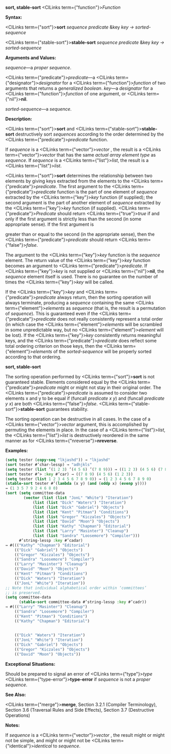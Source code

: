 **sort, stable-sort** <ClLinks  term={"function"}><i>Function</i></ClLinks> 



**Syntax:** 



<ClLinks  term={"sort"}><b>sort</b></ClLinks> *sequence predicate* &amp;key *key → sorted-sequence* 



<ClLinks  term={"stable-sort"}><b>stable-sort</b></ClLinks> *sequence predicate* &amp;key *key → sorted-sequence* 



**Arguments and Values:** 



*sequence*—a *proper sequence*. 



<ClLinks  term={"predicate"}><i>predicate</i></ClLinks>—a <ClLinks  term={"designator"}><i>designator</i></ClLinks> for a <ClLinks  term={"function"}><i>function</i></ClLinks> of two arguments that returns a *generalized boolean*. *key*—a *designator* for a <ClLinks  term={"function"}><i>function</i></ClLinks> of one argument, or <ClLinks  term={"nil"}><b>nil</b></ClLinks>. 



*sorted-sequence*—a *sequence*. 



**Description:** 



<ClLinks  term={"sort"}><b>sort</b></ClLinks> and <ClLinks  term={"stable-sort"}><b>stable-sort</b></ClLinks> destructively sort *sequences* according to the order determined by the <ClLinks  term={"predicate"}><i>predicate</i></ClLinks> function. 



If *sequence* is a <ClLinks  term={"vector"}><i>vector</i></ClLinks> , the result is a <ClLinks  term={"vector"}><i>vector</i></ClLinks> that has the same *actual array element type* as *sequence*. If *sequence* is a <ClLinks  term={"list"}><i>list</i></ClLinks>, the result is a <ClLinks  term={"list"}><i>list</i></ClLinks>. 



<ClLinks  term={"sort"}><b>sort</b></ClLinks> determines the relationship between two elements by giving keys extracted from the elements to the <ClLinks  term={"predicate"}><i>predicate</i></ClLinks>. The first argument to the <ClLinks  term={"predicate"}><i>predicate</i></ClLinks> function is the part of one element of *sequence* extracted by the <ClLinks  term={"key"}><i>key</i></ClLinks> function (if supplied); the second argument is the part of another element of *sequence* extracted by the <ClLinks  term={"key"}><i>key</i></ClLinks> function (if supplied). <ClLinks  term={"predicate"}><i>Predicate</i></ClLinks> should return <ClLinks  term={"true"}><i>true</i></ClLinks> if and only if the first argument is strictly less than the second (in some appropriate sense). If the first argument is 



greater than or equal to the second (in the appropriate sense), then the <ClLinks  term={"predicate"}><i>predicate</i></ClLinks> should return <ClLinks  term={"false"}><i>false</i></ClLinks>. 



The argument to the <ClLinks  term={"key"}><i>key</i></ClLinks> function is the *sequence* element. The return value of the <ClLinks  term={"key"}><i>key</i></ClLinks> function becomes an argument to <ClLinks  term={"predicate"}><i>predicate</i></ClLinks>. If <ClLinks  term={"key"}><i>key</i></ClLinks> is not supplied or <ClLinks  term={"nil"}><b>nil</b></ClLinks>, the *sequence* element itself is used. There is no guarantee on the number of times the <ClLinks  term={"key"}><i>key</i></ClLinks> will be called. 



If the <ClLinks  term={"key"}><i>key</i></ClLinks> and <ClLinks  term={"predicate"}><i>predicate</i></ClLinks> always return, then the sorting operation will always terminate, producing a *sequence* containing the same <ClLinks  term={"element"}><i>elements</i></ClLinks> as *sequence* (that is, the result is a permutation of *sequence*). This is guaranteed even if the <ClLinks  term={"predicate"}><i>predicate</i></ClLinks> does not really consistently represent a total order (in which case the <ClLinks  term={"element"}><i>elements</i></ClLinks> will be scrambled in some unpredictable way, but no <ClLinks  term={"element"}><i>element</i></ClLinks> will be lost). If the <ClLinks  term={"key"}><i>key</i></ClLinks> consistently returns meaningful keys, and the <ClLinks  term={"predicate"}><i>predicate</i></ClLinks> does reflect some total ordering criterion on those keys, then the <ClLinks  term={"element"}><i>elements</i></ClLinks> of the *sorted-sequence* will be properly sorted according to that ordering. 







 



 



**sort, stable-sort** 



The sorting operation performed by <ClLinks  term={"sort"}><b>sort</b></ClLinks> is not guaranteed stable. Elements considered equal by the <ClLinks  term={"predicate"}><i>predicate</i></ClLinks> might or might not stay in their original order. The <ClLinks  term={"predicate"}><i>predicate</i></ClLinks> is assumed to consider two elements x and y to be equal if (funcall *predicate x y*) and (funcall *predicate y x*) are both <ClLinks  term={"false"}><i>false</i></ClLinks>. <ClLinks  term={"stable-sort"}><b>stable-sort</b></ClLinks> guarantees stability. 



The sorting operation can be destructive in all cases. In the case of a <ClLinks  term={"vector"}><i>vector</i></ClLinks> argument, this is accomplished by permuting the elements in place. In the case of a <ClLinks  term={"list"}><i>list</i></ClLinks>, the <ClLinks  term={"list"}><i>list</i></ClLinks> is destructively reordered in the same manner as for <ClLinks  term={"nreverse"}><b>nreverse</b></ClLinks>. 



**Examples:**
```lisp
(setq tester (copy-seq "lkjashd")) → "lkjashd" 
(sort tester #’char-lessp) → "adhjkls" 
(setq tester (list ’(1 2 3) ’(4 5 6) ’(7 8 9))) → ((1 2 3) (4 5 6) (7 8 9)) 
(sort tester #’> :key #’car) → ((7 8 9) (4 5 6) (1 2 3)) 
(setq tester (list 1 2 3 4 5 6 7 8 9 0)) → (1 2 3 4 5 6 7 8 9 0) 
(stable-sort tester #’(lambda (x y) (and (oddp x) (evenp y)))) 
→ (1 3 5 7 9 2 4 6 8 0) 
(sort (setq committee-data 
	    (vector (list (list "JonL" "White") "Iteration") 
		    (list (list "Dick" "Waters") "Iteration") 
		    (list (list "Dick" "Gabriel") "Objects") 
		    (list (list "Kent" "Pitman") "Conditions") 
		    (list (list "Gregor" "Kiczales") "Objects") 
		    (list (list "David" "Moon") "Objects") 
		    (list (list "Kathy" "Chapman") "Editorial") 
		    (list (list "Larry" "Masinter") "Cleanup") 
		    (list (list "Sandra" "Loosemore") "Compiler"))) 
      #’string-lessp :key #’cadar) 
→ #((("Kathy" "Chapman") "Editorial") 
    (("Dick" "Gabriel") "Objects") 
    (("Gregor" "Kiczales") "Objects") 
    (("Sandra" "Loosemore") "Compiler") 
    (("Larry" "Masinter") "Cleanup") 
    (("David" "Moon") "Objects") 
    (("Kent" "Pitman") "Conditions") 
    (("Dick" "Waters") "Iteration") 
    (("JonL" "White") "Iteration")) 
;; Note that individual alphabetical order within ‘committees’ 
;; is preserved. 
(setq committee-data 
      (stable-sort committee-data #’string-lessp :key #’cadr)) 
→ #((("Larry" "Masinter") "Cleanup") 
    (("Sandra" "Loosemore") "Compiler") 
    (("Kent" "Pitman") "Conditions") 
    (("Kathy" "Chapman") "Editorial") 
    
    
    (("Dick" "Waters") "Iteration") 
    (("JonL" "White") "Iteration") 
    (("Dick" "Gabriel") "Objects") 
    (("Gregor" "Kiczales") "Objects") 
    (("David" "Moon") "Objects")) 
```
**Exceptional Situations:** 



Should be prepared to signal an error of <ClLinks  term={"type"}><i>type</i></ClLinks> <ClLinks  term={"type-error"}><b>type-error</b></ClLinks> if *sequence* is not a *proper sequence*. 



**See Also:** 



<ClLinks  term={"merge"}><b>merge</b></ClLinks>, Section 3.2.1 (Compiler Terminology), Section 3.6 (Traversal Rules and Side Effects), Section 3.7 (Destructive Operations) 



**Notes:** 



If *sequence* is a <ClLinks  term={"vector"}><i>vector</i></ClLinks> , the result might or might not be simple, and might or might not be <ClLinks  term={"identical"}><i>identical</i></ClLinks> to *sequence*. 



